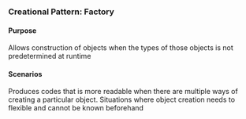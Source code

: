 ### Creational Pattern: Factory

#### Purpose
Allows construction of objects when the types of those objects is not predetermined at runtime

#### Scenarios
Produces codes that is more readable when there are multiple ways of creating a particular object.
Situations where object creation needs to flexible and cannot be known beforehand